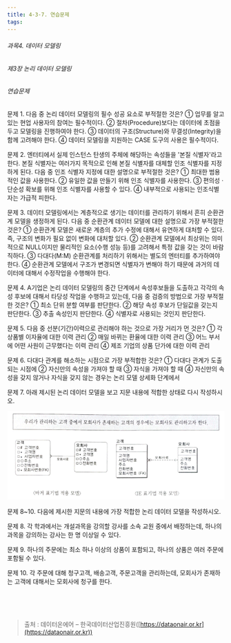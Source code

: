 ```yaml
---
title: 4-3-7. 연습문제
tags: 
---
```


###### 과목4. 데이터 모델링
###### 제3장 논리 데이터 모델링
###### 연습문제

문제 1. 다음 중 논리 데이터 모델링의 필수 성공 요소로 부적절한 것은?
① 업무를 알고 있는 현업 사용자의 참여는 필수적이다. 
② 절차(Procedure)보다는 데이터에 초점을 두고 모델링을 진행하여야 한다. 
③ 데이터의 구조(Structure)와 무결성(Integrity)을 함께 고려해야 한다. 
④ 데이터 모델링을 지원하는 CASE 도구의 사용은 필수적이다.

문제 2. 엔터티에서 실제 인스턴스 탄생의 주체에 해당하는 속성들을 '본질 식별자'라고 한다. 본질 식별자는 여러가지 목적으로 인해 본질 식별자를 대체할 인조 식별자를 지정하게 된다. 다음 중 인조 식별자 지정에 대한 설명으로 부적절한 것은?
① 최대한 범용적인 값을 사용한다. 
② 유일한 값을 만들기 위해 인조 식별자를 사용한다. 
③ 편의성 · 단순성 확보를 위해 인조 식별자를 사용할 수 있다.
④ 내부적으로 사용되는 인조식별자는 가급적 피한다.

문제 3. 데이터 모델링에서는 계층적으로 생기는 데이터를 관리하기 위해서 흔히 순환관계 모델을 생정하게 된다. 다음 중 순환관계 데이터 모델에 대한 설명으로 가장 부적절한 것은?
① 순환관계 모델은 새로운 계층의 추가 수정에 대해서 유연하게 대처할 수 있다. 즉, 구조의 변화가 필요 없이 변화에 대처할 있다. 
② 순환관계 모델에서 최상위는 의미적으로 NULL이지만 물리적인 요소(수행 성능 등)를 고려해서 특정 값을 갖는 것이 바람직하다.
③ 다대다(M:M) 순환관계를 처리하기 위해서는 별도의 엔터티를 추가하여야 한다. 
④ 순환관계 모델에서 구조가 변경되면 식별자가 변해야 하기 때문에 과거의 데이터에 대해서 수정작업을 수행해야 한다.

문제 4. A기업은 논리 데이터 모델링의 중간 단계에서 속성후보들을 도출하고 각각의 속성 후보에 대해서 타당성 작업을 수행하고 있는데, 다음 중 검증의 방법으로 가장 부적절한 것은?
① 최소 단위 분할 여부를 판단한다. 
② 해당 속성 후보가 단일값을 갖는지 판단한다. 
③ 추출 속성인지 판단한다.
④ 식별자로 사용되는 것인지 판단한다.

문제 5. 다음 중 선분(기간)이력으로 관리해야 하는 것으로 가장 거리가 먼 것은?
① 각 상품별 이자율에 대한 이력 관리
② 매일 바뀌는 환율에 대한 이력 관리
③ 어느 부서에 어떤 사원이 근무했다는 이력 관리
④ 제조 기업의 상품 단가에 대한 이력 관리

문제 6. 다대다 관계를 해소하는 시점으로 가장 부적합한 것은?
① 다대다 관계가 도출되는 시점에 
② 자신만의 속성을 가져야 할 때
③ 자식을 가져야 할 때
④ 자신만의 속성을 갖지 않거나 자식을 갖지 않는 경우는 논리 모델 상세화 단계에서

문제 7. 아래 제시된 논리 데이터 모델을 보고 지문 내용에 적합한 상태로 다시 작성하시오.

![](../images_files/moon03.gif)

문제 8~10. 다음에 제시한 지문의 내용에 가장 적합한 논리 데이터 모델을 작성하시오.

문제 8. 각 학과에서는 개설과목을 강의할 강사를 소속 교원 중에서 배정하는데, 하나의 과목을 강의하는 강사는 한 명 이상일 수 있다.

문제 9. 하나의 주문에는 최소 하나 이상의 상품이 포함되고, 하나의 상품은 여러 주문에 포함될 수 있다.

문제 10. 각 주문에 대해 청구고객, 배송고객, 주문고객을 관리하는데, 모회사가 존재하는 고객에 대해서는 모회사에 청구를 한다.

<br><br><br>
> 출처 : 데이터온에어 – 한국데이터산업진흥원([https://dataonair.or.kr](https://dataonair.or.kr))